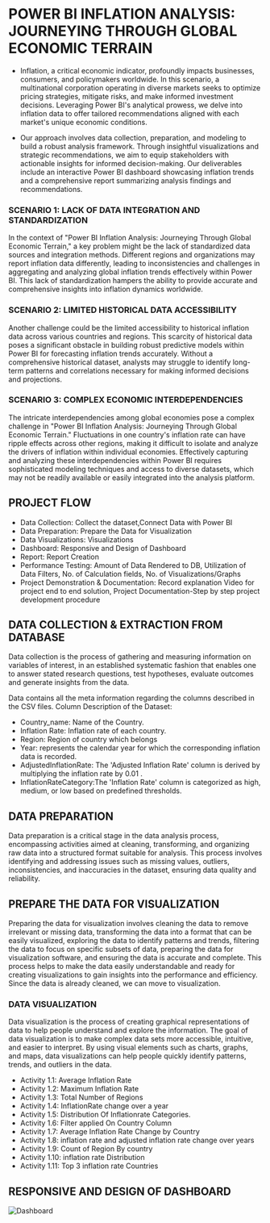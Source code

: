 # POWER BI INFLATION ANALYSIS: JOURNEYING THROUGH GLOBAL ECONOMIC TERRAIN
- Inflation, a critical economic indicator, profoundly impacts businesses, consumers, and policymakers worldwide. In this scenario, a multinational corporation operating in diverse markets seeks to optimize pricing strategies, mitigate risks, and make informed investment decisions. Leveraging Power BI's analytical prowess, we delve into inflation data to offer tailored recommendations aligned with each market's unique economic conditions.

- Our approach involves data collection, preparation, and modeling to build a robust analysis framework. Through insightful visualizations and strategic recommendations, we aim to equip stakeholders with actionable insights for informed decision-making. Our deliverables include an interactive Power BI dashboard showcasing inflation trends and a comprehensive report summarizing analysis findings and recommendations.

### SCENARIO 1: LACK OF DATA INTEGRATION AND STANDARDIZATION
In the context of "Power BI Inflation Analysis: Journeying Through Global Economic Terrain," a key problem might be the lack of standardized data sources and integration methods. Different regions and organizations may report inflation data differently, leading to inconsistencies and challenges in aggregating and analyzing global inflation trends effectively within Power BI. This lack of standardization hampers the ability to provide accurate and comprehensive insights into inflation dynamics worldwide.

### SCENARIO 2: LIMITED HISTORICAL DATA ACCESSIBILITY
Another challenge could be the limited accessibility to historical inflation data across various countries and regions. This scarcity of historical data poses a significant obstacle in building robust predictive models within Power BI for forecasting inflation trends accurately. Without a comprehensive historical dataset, analysts may struggle to identify long-term patterns and correlations necessary for making informed decisions and projections.

### SCENARIO 3: COMPLEX ECONOMIC INTERDEPENDENCIES
The intricate interdependencies among global economies pose a complex challenge in "Power BI Inflation Analysis: Journeying Through Global Economic Terrain." Fluctuations in one country's inflation rate can have ripple effects across other regions, making it difficult to isolate and analyze the drivers of inflation within individual economies. Effectively capturing and analyzing these interdependencies within Power BI requires sophisticated modeling techniques and access to diverse datasets, which may not be readily available or easily integrated into the analysis platform.

## PROJECT FLOW
- Data Collection: Collect the dataset,Connect Data with Power BI
- Data Preparation: Prepare the Data for Visualization
- Data Visualizations: Visualizations
- Dashboard: Responsive and Design of Dashboard
- Report: Report Creation
- Performance Testing: Amount of Data Rendered to DB, Utilization of Data Filters, No. of Calculation fields, No. of Visualizations/Graphs
- Project Demonstration & Documentation: Record explanation Video for project end to end solution, Project Documentation-Step by step project development procedure


## DATA COLLECTION & EXTRACTION FROM DATABASE
Data collection is the process of gathering and measuring information on variables of interest, in an established systematic fashion that enables one to answer stated research questions, test hypotheses, evaluate outcomes and generate insights from the data.

Data contains all the meta information regarding the columns described in the CSV files.
Column Description of the Dataset:
- Country_name: Name of the Country.
- Inflation Rate: Inflation rate of each country.
- Region: Region of country which belongs
- Year:  represents the calendar year for which the corresponding inflation data is recorded.
- AdjustedInflationRate: The 'Adjusted Inflation Rate' column is derived by multiplying the inflation rate by 0.01  .
- InflationRateCategory:The 'Inflation Rate' column is categorized as high, medium, or low based on predefined thresholds.

## DATA PREPARATION
Data preparation is a critical stage in the data analysis process, encompassing activities aimed at cleaning, transforming, and organizing raw data into a structured format suitable for analysis. This process involves identifying and addressing issues such as missing values, outliers, inconsistencies, and inaccuracies in the dataset, ensuring data quality and reliability.


## PREPARE THE DATA FOR VISUALIZATION
Preparing the data for visualization involves cleaning the data to remove irrelevant or missing data, transforming the data into a format that can be easily visualized, exploring the data to identify patterns and trends, filtering the data to focus on specific subsets of data, preparing the data for visualization software, and ensuring the data is accurate and complete. This process helps to make the data easily understandable and ready for creating visualizations to gain insights into the performance and efficiency. Since the data is already cleaned, we can move to visualization.


### DATA VISUALIZATION
Data visualization is the process of creating graphical representations of data to help people understand and explore the information. The goal of data visualization is to make complex data sets more accessible, intuitive, and easier to interpret. By using visual elements such as charts, graphs, and maps, data visualizations can help people quickly identify patterns, trends, and outliers in the data.

- Activity 1.1: Average Inflation Rate
- Activity 1.2: Maximum Inflation Rate
- Activity 1.3: Total Number of Regions
- Activity 1.4: InflationRate change over a year                   
- Activity 1.5: Distribution Of Inflationrate Categories.                            
- Activity 1.6:  Filter applied On Country Column
- Activity 1.7: Average Inflation Rate Change by Country
- Activity 1.8:  inflation rate and adjusted inflation rate change over years
- Activity 1.9: Count of Region By country
- Activity 1.10: inflation rate  Distribution
- Activity 1.11: Top 3 inflation rate Countries

## RESPONSIVE AND DESIGN OF DASHBOARD
![Dashboard]([http://url/to/img.png](https://github.com/Ujjwal2023kumar/Data-Science/blob/main/Projects/Global_Inflation_Analysis/Global_Inflation_Analysis.png))
